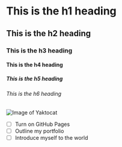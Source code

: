 # This is the h1 heading
## This is the h2 heading
### This is the h3 heading
#### This is the h4 heading
##### This is the h5 heading
###### This is the h6 heading


![Image of Yaktocat](https://octodex.github.com/images/mona-the-rivetertocat.png)


- [ ] Turn on GitHub Pages
- [ ] Outline my portfolio
- [ ] Introduce myself to the world
